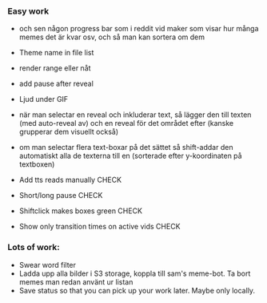 ### Easy work

-   och sen någon progress bar som i reddit vid maker som visar hur många memes det är kvar osv, och så man kan sortera om dem
-   Theme name in file list
-   render range eller nåt
-   add pause after reveal

-   Ljud under GIF
-   när man selectar en reveal och inkluderar text, så lägger den till texten (med auto-reveal av) och en reveal för det området efter (kanske grupperar dem visuellt också)
-   om man selectar flera text-boxar på det sättet så shift-addar den automatiskt alla de texterna till en (sorterade efter y-koordinaten på textboxen)
-   Add tts reads manually CHECK
-   Short/long pause CHECK
-   Shiftclick makes boxes green CHECK
-   Show only transition times on active vids CHECK

### Lots of work:

-   Swear word filter
-   Ladda upp alla bilder i S3 storage, koppla till sam's meme-bot. Ta bort memes man redan använt ur listan
-   Save status so that you can pick up your work later. Maybe only locally.

